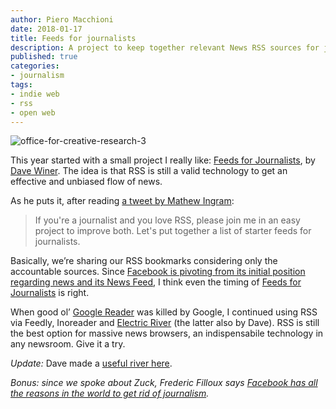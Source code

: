 ```yaml
---
author: Piero Macchioni
date: 2018-01-17
title: Feeds for journalists
description: A project to keep together relevant News RSS sources for journalists.
published: true
categories:
- journalism
tags:
- indie web
- rss
- open web
---
```


![office-for-creative-research-3](/images/vault/office-for-creative-research-3.jpg)

This year started with a small project I really like: [Feeds for Journalists](https://github.com/scripting/feedsForJournalists), by [Dave Winer](https://scripting.com/). The idea is that RSS is still a valid technology to get an effective and unbiased flow of news. 

As he puts it, after reading [a tweet by Mathew Ingram](https://twitter.com/mathewi/status/952214692918734848):

> If you're a journalist and you love RSS, please join me in an easy project to improve both. Let's put together a list of starter feeds for journalists.

Basically, we’re sharing our RSS bookmarks considering  only the accountable sources. Since [Facebook is pivoting from its initial position regarding news and its News Feed](https://www.theverge.com/2018/1/11/16881102/facebook-news-feed-changes-meaningful-interactions), I think even the timing of [Feeds for Journalists](https://github.com/scripting/feedsForJournalists) is right. 

When good ol’ [Google Reader](https://en.wikipedia.org/wiki/Google_Reader) was killed by Google, I continued using RSS via Feedly, Inoreader and [Electric River](https://rss2.io/electric/) (the latter also by Dave). RSS is still the best option for massive news browsers, an indispensabile technology in any newsroom. Give it a try.

_Update:_ Dave made a [useful river here](https://scripting.com/journalists/).

_Bonus: since we spoke about Zuck, Frederic Filloux says [Facebook has all the reasons in the world to get rid of journalism](https://mondaynote.com/facebook-is-done-with-quality-journalism-deal-with-it-afc2475f1f84)._
